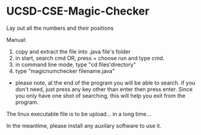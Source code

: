 # UCSD-CSE-Magic-Checker
Lay out all the numbers and their positions


Manual:
1. copy and extract the file into .java file's folder
2. in start, search cmd
   OR, press <win> + <x> choose run and type cmd.
3. in command line mode, type "cd files'directory"
4. type "magicnumchecker filename.java"

* please note, at the end of the program you will be able to search.
  if you don't need, just press any key other than enter then press enter.
  Since you only have one shot of searching, this will help you exit from the program.
  
  
The linux executable file is to be upload... in a long time...

In the meantime, please install any auxilary software to use it.
